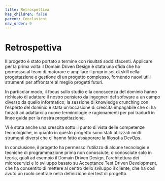 ```yaml
---
title: Retrospettiva
has_children: false
parent: Conclusioni
nav_order: 9
---
```


# Retrospettiva

Il progetto è stato portato a termine con risultati soddisfacenti. Applicare per la prima volta il Domain Driven Design è stata una sfida che ha permesso al team di maturare e ampliare il proprio set di skill nella progettazione e gestione di un progetto complesso, fornendo nuovi utili strumenti per affrontare al meglio progetti futuri.

In particolar modo, il focus sullo studio e la conoscenza del dominio hanno richiesto di adattare il nostro pensiero da ingegneri del software a un campo diverso da quello informatico; la sessione di knowledge crunching con l’esperto del dominio è stata un’occasione di crescita impagabile che ci ha forzati ad adattarci a nuove terminologie e ragionamenti per poi tradurli in linee guida per la nostra progettazione.

Vi è stata anche una crescita sotto il punto di vista delle competenze tecnologiche, in quanto in questo progetto sono stati utilizzati molti strumenti diversi che ci hanno fatto assaporare la filosofia DevOps.

In conclusione, il progetto ha permesso l'utilizzo di alcune tecnologie e tecniche di programmazione prima non conosciute, o conosciute solo in teoria, quali ad esempio il Domain Driven Design, l'architettura dei microservizi e lo sviluppo basato su Acceptance Test Driven Development, che ha consentito di mettere al centro dello sviluppo il cliente, che ha cosi avuto un ruolo centrale nella definizione dei test di progetto.